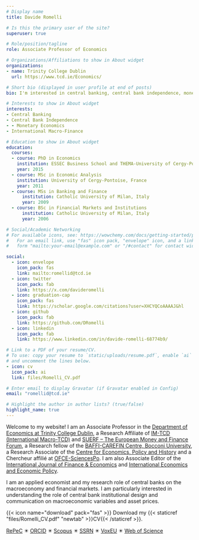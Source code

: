 ```yaml
---
# Display name
title: Davide Romelli

# Is this the primary user of the site?
superuser: true

# Role/position/tagline
role: Associate Professor of Economics

# Organizations/Affiliations to show in About widget
organizations:
- name: Trinity College Dublin
  url: https://www.tcd.ie/Economics/

# Short bio (displayed in user profile at end of posts)
bio: I'm interested in central banking, central bank independence, monetary economics and international macro-finance.

# Interests to show in About widget
interests:
- Central Banking
- Central Bank Independence
- - Monetary Economics
- International Macro-Finance

# Education to show in About widget
education:
  courses:
  - course: PhD in Economics
    institution: ESSEC Business School and THEMA-University of Cergy-Pontoise, France
    year: 2015
  - course: MSc in Economic Analysis
    institution: University of Cergy-Pontoise, France
    year: 2011
  - course: MSs in Banking and Finance
      institution: Catholic University of Milan, Italy
      year: 2009
  - course: BSc in Financial Markets and Institutions
      institution: Catholic University of Milan, Italy
      year: 2006

# Social/Academic Networking
# For available icons, see: https://wowchemy.com/docs/getting-started/page-builder/#icons
#   For an email link, use "fas" icon pack, "envelope" icon, and a link in the
#   form "mailto:your-email@example.com" or "/#contact" for contact widget.

social:
  - icon: envelope
    icon_pack: fas
    link: mailto:romellid@tcd.ie
  - icon: twitter
    icon_pack: fab
    link: https://x.com/davideromelli
  - icon: graduation-cap
    icon_pack: fas
    link: https://scholar.google.com/citations?user=XHCYQCoAAAAJ&hl
  - icon: github
    icon_pack: fab
    link: https://github.com/DRomelli
  - icon: linkedin
    icon_pack: fab
    link: https://www.linkedin.com/in/davide-romelli-68774b9/

# Link to a PDF of your resume/CV.
# To use: copy your resume to `static/uploads/resume.pdf`, enable `ai` icons in `params.toml`, 
# and uncomment the lines below.
- icon: cv
  icon_pack: ai
  link: files/Romelli_CV.pdf

# Enter email to display Gravatar (if Gravatar enabled in Config)
email: "romellid@tcd.ie"

# Highlight the author in author lists? (true/false)
highlight_name: true
---
```


Welcome to my website! I am an Associate Professor in the [Department of Economics at Trinity College Dublin](http://www.tcd.ie/Economics/), a Research Affiliate of [IM-TCD (International Macro-TCD)](https://www.tcd.ie/Economics/research/imtcd/) and [SUERF – The European Money and Finance Forum](https://www.suerf.org/), a Research fellow of the [BAFFI-CAREFIN Centre, Bocconi University](https://baffi.unibocconi.eu/), a Research Associate of the [Centre for Economics, Policy and History](https://ceph.ie/) and a Chercheur affilié at [OFCE-SciencesPo](https://www.ofce.sciences-po.fr/en/index.php). I am also Associate Editor of the [International Journal of Finance & Economics](https://onlinelibrary.wiley.com/journal/10991158) and [International Economics and Economic Policy](https://www.springer.com/journal/10368).

I am an applied economist and my research role of central banks on the macroeconomy and financial markets. I am particularly interested in understanding the role of central bank institutional design and communication on macroeconomic variables and asset prices. 

{{< icon name="download" pack="fas" >}} Download my {{< staticref "files/Romelli_CV.pdf" "newtab" >}}CV{{< /staticref >}}.

[RePeC](https://ideas.repec.org/f/pro694.html) ✴️ [ORCID](https://orcid.org/0000-0002-5405-6451) ✴️ [Scopus](https://www.scopus.com/authid/detail.uri?authorId=55312829300) ✴️ 
[SSRN](https://papers.ssrn.com/sol3/cf_dev/AbsByAuth.cfm?per_id=1742908) ✴️ [VoxEU](https://cepr.org/about/people/davide-romelli) ✴️ [Web of Science](https://publons.com/researcher/1328013/davide-romelli/)
